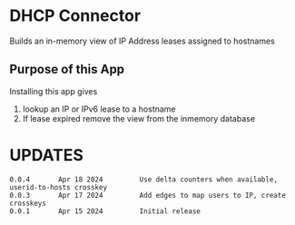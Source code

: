 # DHCP Connector

Builds an in-memory view of IP Address leases assigned to hostnames 

## Purpose of this App

Installing this app gives 

1. lookup an IP or IPv6 lease to a hostname
2. If lease expired remove the view from the inmemory database 


UPDATES
=======

````
0.0.4       Apr 18 2024         Use delta counters when available, userid-to-hosts crosskey 
0.0.3       Apr 17 2024         Add edges to map users to IP, create crosskeys 
0.0.1       Apr 15 2024         Initial release 
````


